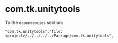 # com.tk.unitytools

To the `dependencies` section:

```
"com.tk.unitytools":"file:<project>/../../../../Package/com.tk.unitytools",
```
